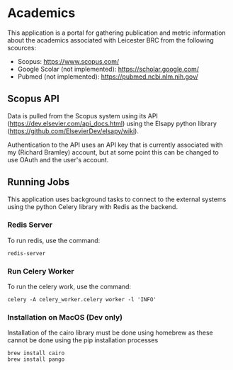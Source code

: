 # Academics

This application is a portal for gathering publication and metric
information about the academics associated with Leicester BRC from
the following scources:

* Scopus: https://www.scopus.com/
* Google Scolar (not implemented): https://scholar.google.com/
* Pubmed (not implemented): https://pubmed.ncbi.nlm.nih.gov/

## Scopus API

Data is pulled from the Scopus system using its
API (https://dev.elsevier.com/api_docs.html) using the
Elsapy python library (https://github.com/ElsevierDev/elsapy/wiki).

Authentication to the API uses an API key that is currently associated
with my (Richard Bramley) account, but at some point this can be changed
to use OAuth and the user's account.

## Running Jobs

This application uses background tasks to connect to the external
systems using the python Celery library with Redis as the backend.

### Redis Server

To run redis, use the command:

```
redis-server
```

### Run Celery Worker

To run the celery work, use the command:

```
celery -A celery_worker.celery worker -l 'INFO'
```

### Installation on MacOS (Dev only)

Installation of the cairo library must be done using homebrew
as these cannot be done using the pip installation processes

```
brew install cairo
brew install pango
```